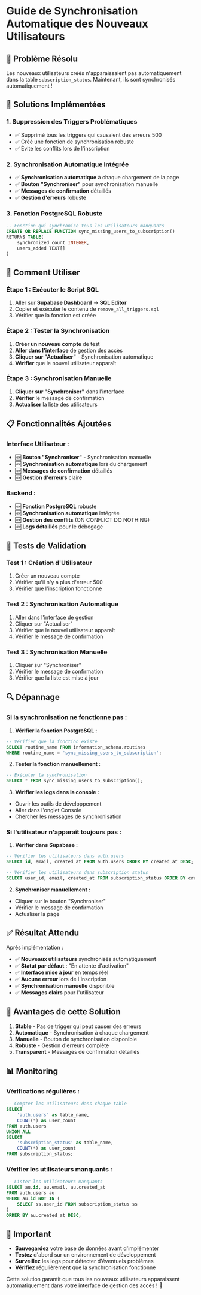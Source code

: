 # Guide de Synchronisation Automatique des Nouveaux Utilisateurs

## 🎯 **Problème Résolu**

Les nouveaux utilisateurs créés n'apparaissaient pas automatiquement dans la table `subscription_status`. Maintenant, ils sont synchronisés automatiquement !

## 🔧 **Solutions Implémentées**

### 1. **Suppression des Triggers Problématiques**
- ✅ Supprimé tous les triggers qui causaient des erreurs 500
- ✅ Créé une fonction de synchronisation robuste
- ✅ Évite les conflits lors de l'inscription

### 2. **Synchronisation Automatique Intégrée**
- ✅ **Synchronisation automatique** à chaque chargement de la page
- ✅ **Bouton "Synchroniser"** pour synchronisation manuelle
- ✅ **Messages de confirmation** détaillés
- ✅ **Gestion d'erreurs** robuste

### 3. **Fonction PostgreSQL Robuste**
```sql
-- Fonction qui synchronise tous les utilisateurs manquants
CREATE OR REPLACE FUNCTION sync_missing_users_to_subscription()
RETURNS TABLE(
    synchronized_count INTEGER,
    users_added TEXT[]
)
```

## 🚀 **Comment Utiliser**

### **Étape 1 : Exécuter le Script SQL**
1. Aller sur **Supabase Dashboard** → **SQL Editor**
2. Copier et exécuter le contenu de `remove_all_triggers.sql`
3. Vérifier que la fonction est créée

### **Étape 2 : Tester la Synchronisation**
1. **Créer un nouveau compte** de test
2. **Aller dans l'interface** de gestion des accès
3. **Cliquer sur "Actualiser"** - Synchronisation automatique
4. **Vérifier** que le nouvel utilisateur apparaît

### **Étape 3 : Synchronisation Manuelle**
1. **Cliquer sur "Synchroniser"** dans l'interface
2. **Vérifier** le message de confirmation
3. **Actualiser** la liste des utilisateurs

## 📋 **Fonctionnalités Ajoutées**

### **Interface Utilisateur :**
- 🆕 **Bouton "Synchroniser"** - Synchronisation manuelle
- 🆕 **Synchronisation automatique** lors du chargement
- 🆕 **Messages de confirmation** détaillés
- 🆕 **Gestion d'erreurs** claire

### **Backend :**
- 🆕 **Fonction PostgreSQL** robuste
- 🆕 **Synchronisation automatique** intégrée
- 🆕 **Gestion des conflits** (ON CONFLICT DO NOTHING)
- 🆕 **Logs détaillés** pour le débogage

## 🧪 **Tests de Validation**

### **Test 1 : Création d'Utilisateur**
1. Créer un nouveau compte
2. Vérifier qu'il n'y a plus d'erreur 500
3. Vérifier que l'inscription fonctionne

### **Test 2 : Synchronisation Automatique**
1. Aller dans l'interface de gestion
2. Cliquer sur "Actualiser"
3. Vérifier que le nouvel utilisateur apparaît
4. Vérifier le message de confirmation

### **Test 3 : Synchronisation Manuelle**
1. Cliquer sur "Synchroniser"
2. Vérifier le message de confirmation
3. Vérifier que la liste est mise à jour

## 🔍 **Dépannage**

### **Si la synchronisation ne fonctionne pas :**

1. **Vérifier la fonction PostgreSQL :**
```sql
-- Vérifier que la fonction existe
SELECT routine_name FROM information_schema.routines 
WHERE routine_name = 'sync_missing_users_to_subscription';
```

2. **Tester la fonction manuellement :**
```sql
-- Exécuter la synchronisation
SELECT * FROM sync_missing_users_to_subscription();
```

3. **Vérifier les logs dans la console :**
- Ouvrir les outils de développement
- Aller dans l'onglet Console
- Chercher les messages de synchronisation

### **Si l'utilisateur n'apparaît toujours pas :**

1. **Vérifier dans Supabase :**
```sql
-- Vérifier les utilisateurs dans auth.users
SELECT id, email, created_at FROM auth.users ORDER BY created_at DESC;

-- Vérifier les utilisateurs dans subscription_status
SELECT user_id, email, created_at FROM subscription_status ORDER BY created_at DESC;
```

2. **Synchroniser manuellement :**
- Cliquer sur le bouton "Synchroniser"
- Vérifier le message de confirmation
- Actualiser la page

## ✅ **Résultat Attendu**

Après implémentation :

- ✅ **Nouveaux utilisateurs** synchronisés automatiquement
- ✅ **Statut par défaut** : "En attente d'activation"
- ✅ **Interface mise à jour** en temps réel
- ✅ **Aucune erreur** lors de l'inscription
- ✅ **Synchronisation manuelle** disponible
- ✅ **Messages clairs** pour l'utilisateur

## 🎉 **Avantages de cette Solution**

1. **Stable** - Pas de trigger qui peut causer des erreurs
2. **Automatique** - Synchronisation à chaque chargement
3. **Manuelle** - Bouton de synchronisation disponible
4. **Robuste** - Gestion d'erreurs complète
5. **Transparent** - Messages de confirmation détaillés

## 📊 **Monitoring**

### **Vérifications régulières :**
```sql
-- Compter les utilisateurs dans chaque table
SELECT 
    'auth.users' as table_name,
    COUNT(*) as user_count
FROM auth.users
UNION ALL
SELECT 
    'subscription_status' as table_name,
    COUNT(*) as user_count
FROM subscription_status;
```

### **Vérifier les utilisateurs manquants :**
```sql
-- Lister les utilisateurs manquants
SELECT au.id, au.email, au.created_at
FROM auth.users au
WHERE au.id NOT IN (
    SELECT ss.user_id FROM subscription_status ss
)
ORDER BY au.created_at DESC;
```

## 🚨 **Important**

- **Sauvegardez** votre base de données avant d'implémenter
- **Testez** d'abord sur un environnement de développement
- **Surveillez** les logs pour détecter d'éventuels problèmes
- **Vérifiez** régulièrement que la synchronisation fonctionne

Cette solution garantit que tous les nouveaux utilisateurs apparaissent automatiquement dans votre interface de gestion des accès ! 🎉












